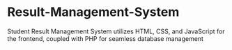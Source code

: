 # Result-Management-System
Student Result Management System utilizes HTML, CSS, and JavaScript for the frontend, coupled with PHP for seamless database management
